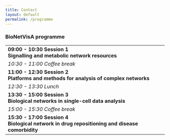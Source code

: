 ```yaml
---
title: Contact
layout: default
permalink: /programme
---
```


### BioNetVisA programme

<table>
<tr><td><strong>09:00 - 10:30 Session 1<br />Signalling and metabolic network resources</strong></td></tr>
<tr><td><i>10:30 - 11:00 Coffee break</i></td></tr> 
<tr><td><strong>11:00 - 12:30 Session 2<br />Platforms and methods for analysis of complex networks</strong></td></tr>
<tr><td><i>12:30 - 13:30 Lunch</i></td></tr>
<tr><td><strong>13:30 - 15:00 Session 3<br />Biological networks in single-cell data analysis</strong></td></tr>
<tr><td><i>15:00 - 15:30 Coffee break</i></td></tr>
<tr><td><strong>15:30 - 17:00 Session 4<br />Biological network in drug repositioning and disease comorbidity</strong></td></tr>
</table>
